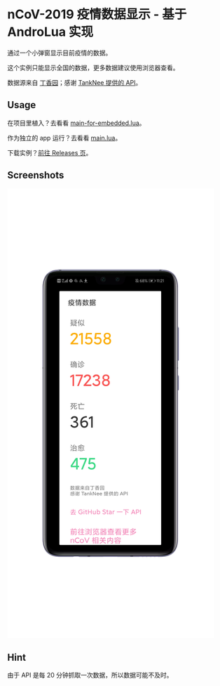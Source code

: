 # nCoV-2019 疫情数据显示 - 基于 AndroLua 实现

通过一个小弹窗显示目前疫情的数据。

这个实例只能显示全国的数据，更多数据建议使用浏览器查看。

数据源来自 [丁香园](https://ncov.dxy.cn)；感谢 [TankNee 提供的 API](https://github.com/TankNee/nCoV-2019-DataAPI)。

## Usage

在项目里植入？去看看 [main-for-embedded.lua](./main-for-embedded.lua)。

作为独立的 app 运行？去看看 [main.lua](./main.lua)。

下载实例？[前往 Releases 页](https://github.com/imgradeone/nCoV-2019-DataShow-for-AndroLua/releases)。

## Screenshots

![](./screenshot.png)

## Hint

由于 API 是每 20 分钟抓取一次数据，所以数据可能不及时。
